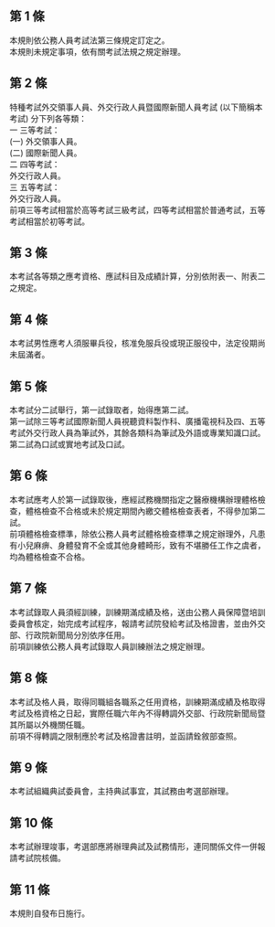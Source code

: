 第 1 條
-------
本規則依公務人員考試法第三條規定訂定之。  
本規則未規定事項，依有關考試法規之規定辦理。

第 2 條
-------
特種考試外交領事人員、外交行政人員暨國際新聞人員考試 (以下簡稱本  
考試) 分下列各等類：  
一  三等考試：  
 (一) 外交領事人員。  
 (二) 國際新聞人員。  
二  四等考試：  
    外交行政人員。  
三  五等考試：  
    外交行政人員。  
前項三等考試相當於高等考試三級考試，四等考試相當於普通考試，五等  
考試相當於初等考試。

第 3 條
-------
本考試各等類之應考資格、應試科目及成績計算，分別依附表一、附表二  
之規定。

第 4 條
-------
本考試男性應考人須服畢兵役，核准免服兵役或現正服役中，法定役期尚  
未屆滿者。

第 5 條
-------
本考試分二試舉行，第一試錄取者，始得應第二試。  
第一試除三等考試國際新聞人員視聽資料製作科、廣播電視科及四、五等  
考試外交行政人員為筆試外，其餘各類科為筆試及外語或專業知識口試。  
第二試為口試或實地考試及口試。

第 6 條
-------
本考試應考人於第一試錄取後，應經試務機關指定之醫療機構辦理體格檢  
查，體格檢查不合格或未於規定期間內繳交體格檢查表者，不得參加第二  
試。  
前項體格檢查標準，除依公務人員考試體格檢查標準之規定辦理外，凡患  
有小兒麻痹、身體發育不全或其他身體畸形，致有不堪勝任工作之虞者，  
均為體格檢查不合格。

第 7 條
-------
本考試錄取人員須經訓練，訓練期滿成績及格，送由公務人員保障暨培訓  
委員會核定，始完成考試程序，報請考試院發給考試及格證書，並由外交  
部、行政院新聞局分別依序任用。  
前項訓練依公務人員考試錄取人員訓練辦法之規定辦理。

第 8 條
-------
本考試及格人員，取得同職組各職系之任用資格，訓練期滿成績及格取得  
考試及格資格之日起，實際任職六年內不得轉調外交部、行政院新聞局暨  
其所屬以外機關任職。  
前項不得轉調之限制應於考試及格證書註明，並函請銓敘部查照。

第 9 條
-------
本考試組織典試委員會，主持典試事宜，其試務由考選部辦理。

第 10 條
--------
本考試辦理竣事，考選部應將辦理典試及試務情形，連同關係文件一併報  
請考試院核備。

第 11 條
--------
本規則自發布日施行。

